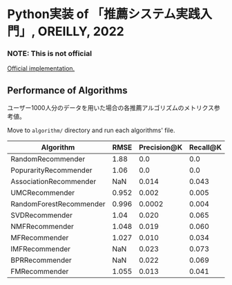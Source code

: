 # Python実装 of 「推薦システム実践入門」, OREILLY, 2022

### **NOTE:** This is not official

[Official implementation.](https://github.com/oreilly-japan/RecommenderSystems)

## Performance of Algorithms

ユーザー1000人分のデータを用いた場合の各推薦アルゴリズムのメトリクス参考値。

Move to `algorithm/` directory and run each algorithms' file.

| Algorithm               | RMSE  | Precision@K | Recall@K | Source                        |
| ----------------------- | ----- | ----------- | -------- | ----------------------------- |
| RandomRecommender       | 1.88  | 0.0         | 0.0      | `random_recommender.py`       |
| PopurarityRecommender   | 1.06  | 0.0         | 0.0      | `popularity_recommender.py`   |
| AssociationRecommender  | NaN   | 0.014       | 0.043    | `association_recommender.py`  |
| UMCRecommender          | 0.952 | 0.002       | 0.005    | `umc_recommender.py`          |
| RandomForestRecommender | 0.996 | 0.0002      | 0.004    | `randomforest_recommender.py` |
| SVDRecommender          | 1.04  | 0.020       | 0.065    | `svd_recommender.py`          |
| NMFRecommender          | 1.048 | 0.019       | 0.060    | `nmf_recommender.py`          |
| MFRecommender           | 1.027 | 0.010       | 0.034    | `mf_recommender.py`           |
| IMFRecommender          | NaN   | 0.023       | 0.073    | `imf_recommender.py`          |
| BPRRecommender          | NaN   | 0.022       | 0.069    | `bpr_recommender.py`          |
| FMRecommender           | 1.055 | 0.013       | 0.041    | `fm_recommender.py`           |
